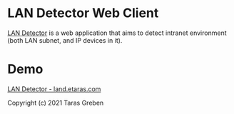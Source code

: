 # LAN Detector Web Client
[LAN Detector](https://land.etaras.com) is a web application that aims to detect intranet environment (both LAN subnet, and IP devices in it).

# Demo
[LAN Detector - land.etaras.com](https://land.etaras.com)

Copyright (c) 2021 Taras Greben 
